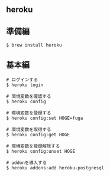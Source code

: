 ## heroku

## 準備編

```
$ brew install heroku
```

## 基本編

```
# ログインする
$ heroku login

# 環境変数を確認する
$ heroku config

# 環境変数を登録する
$ heroku config:set HOGE=fuga

# 環境変数を取得する
$ heroku config:get HOGE

# 環境変数を登録解除する
$ heroku config:unset HOGE

```

```
# addonを導入する
$ heroku addons:add heroku-postgresql
```
